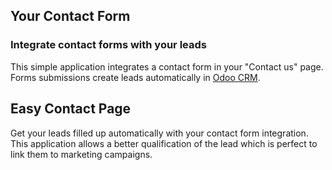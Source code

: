 Your Contact Form
-----------------

### Integrate contact forms with your leads

This simple application integrates a contact form in your "Contact us" page.
Forms submissions create leads automatically in <a href="https://www.gerp.com/page/crm">Odoo CRM</a>.

Easy Contact Page
-----------------

Get your leads filled up automatically with your contact form integration. This
application allows a better qualification of the lead which is perfect to link
them to marketing campaigns.

